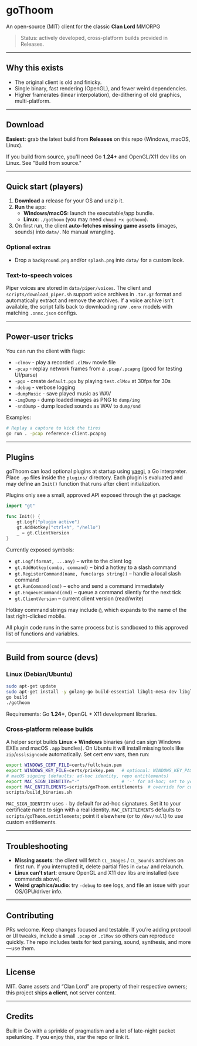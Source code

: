 # goThoom

An open-source (MIT) client for the classic **Clan Lord** MMORPG

> Status: actively developed, cross-platform builds provided in Releases.

---

## Why this exists

- The original client is old and finicky.
- Single binary, fast rendering (OpenGL), and fewer weird dependencies.
- Higher framerates (linear interpolation), de-dithering of old graphics, multi-platform.

---

## Download

**Easiest:** grab the latest build from **Releases** on this repo (Windows, macOS, Linux).

If you build from source, you'll need Go **1.24+** and OpenGL/X11 dev libs on Linux. See "Build from source."

---

## Quick start (players)

1. **Download** a release for your OS and unzip it.  
2. **Run** the app:
   - **Windows/macOS:** launch the executable/app bundle.
   - **Linux:** `./gothoom` (you may need `chmod +x gothoom`).
3. On first run, the client **auto-fetches missing game assets** (images, sounds) into `data/`. No manual wrangling.

### Optional extras
- Drop a `background.png` and/or `splash.png` into `data/` for a custom look.

### Text-to-speech voices
Piper voices are stored in `data/piper/voices`. The client and `scripts/download_piper.sh` support voice archives in `.tar.gz` format and automatically extract and remove the archives. If a voice archive isn't available, the script falls back to downloading raw `.onnx` models with matching `.onnx.json` configs.

---

## Power-user tricks

You can run the client with flags:

- `-clmov` - play a recorded `.clMov` movie file
- `-pcap`  - replay network frames from a `.pcap/.pcapng` (good for testing UI/parse)  
- `-pgo`   - create `default.pgo` by playing `test.clMov` at 30fps for 30s  
- `-debug` - verbose logging
- `-dumpMusic` - save played music as WAV
- `-imgDump` - dump loaded images as PNG to `dump/img`
- `-sndDump` - dump loaded sounds as WAV to `dump/snd`

Examples:
```bash
# Replay a capture to kick the tires
go run . -pcap reference-client.pcapng
```

---

## Plugins

goThoom can load optional plugins at startup using [yaegi](https://github.com/traefik/yaegi), a Go interpreter.
Place `.go` files inside the `plugins/` directory. Each plugin is evaluated and may
define an `Init()` function that runs after client initialization.

Plugins only see a small, approved API exposed through the `gt` package:

```go
import "gt"

func Init() {
    gt.Logf("plugin active")
    gt.AddHotkey("ctrl+h", "/hello")
    _ = gt.ClientVersion
}
```

Currently exposed symbols:

- `gt.Logf(format, ...any)` – write to the client log
- `gt.AddHotkey(combo, command)` – bind a hotkey to a slash command
- `gt.RegisterCommand(name, func(args string))` – handle a local slash command
- `gt.RunCommand(cmd)` – echo and send a command immediately
- `gt.EnqueueCommand(cmd)` – queue a command silently for the next tick
- `gt.ClientVersion` – current client version (read/write)

Hotkey command strings may include `@`, which expands to the name of the last
right-clicked mobile.

All plugin code runs in the same process but is sandboxed to this approved list of
functions and variables.

---

## Build from source (devs)

### Linux (Debian/Ubuntu)
```bash
sudo apt-get update
sudo apt-get install -y golang-go build-essential libgl1-mesa-dev libglu1-mesa-dev xorg-dev
go build
./gothoom
```
Requirements: Go **1.24+**, OpenGL + X11 development libraries.

### Cross-platform release builds
A helper script builds **Linux + Windows** binaries (and can sign Windows EXEs and macOS `.app` bundles). On Ubuntu it will install missing tools like `zip`/`osslsigncode` automatically. Set cert env vars, then run:
```bash
export WINDOWS_CERT_FILE=certs/fullchain.pem
export WINDOWS_KEY_FILE=certs/privkey.pem   # optional: WINDOWS_KEY_PASS, WINDOWS_CERT_NAME, WINDOWS_TIMESTAMP_URL
# macOS signing (defaults: ad-hoc identity, repo entitlements)
export MAC_SIGN_IDENTITY="-"                # '-' for ad-hoc; set to your certificate name to sign
export MAC_ENTITLEMENTS=scripts/goThoom.entitlements  # override for custom entitlements
scripts/build_binaries.sh
```

`MAC_SIGN_IDENTITY` uses `-` by default for ad-hoc signatures. Set it to
your certificate name to sign with a real identity. `MAC_ENTITLEMENTS`
defaults to `scripts/goThoom.entitlements`; point it elsewhere (or to
`/dev/null`) to use custom entitlements.

---

## Troubleshooting

- **Missing assets**: the client will fetch `CL_Images` / `CL_Sounds` archives on first run. If you interrupted it, delete partial files in `data/` and relaunch.
- **Linux can’t start**: ensure OpenGL and X11 dev libs are installed (see commands above).
- **Weird graphics/audio**: try `-debug` to see logs, and file an issue with your OS/GPU/driver info.

---

## Contributing

PRs welcome. Keep changes focused and testable. If you’re adding protocol or UI tweaks, include a small `.pcap` or `.clMov` so others can reproduce quickly. The repo includes tests for text parsing, sound, synthesis, and more—use them.

---

## License

MIT. Game assets and “Clan Lord” are property of their respective owners; this project ships **a client**, not server content.

---

## Credits

Built in Go with a sprinkle of pragmatism and a lot of late-night packet spelunking. If you enjoy this, star the repo or link it.
